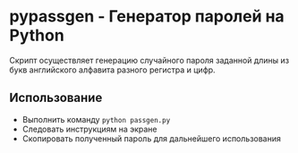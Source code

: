 # pypassgen - Генератор паролей на Python

Скрипт осуществляет генерацию случайного пароля заданной длины из букв английского алфавита разного регистра и цифр.

## Использование
* Выполнить команду `python passgen.py`
* Следовать инструкциям на экране
* Скопировать полученный пароль для дальнейшего использования
